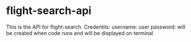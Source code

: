 # flight-search-api
This is the API for flight-search.
Credentils:
  username: user
  password: will be created when code runs and will be displayed on terminal


